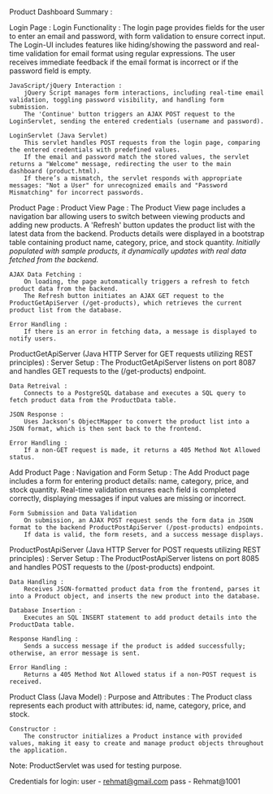 Product Dashboard Summary :

Login Page :
	Login Functionality :
		The login page provides fields for the user to enter an email and password, with form validation to ensure correct input.
		The Login-UI includes features like hiding/showing the password and real-time validation for email format using regular expressions.
		The user receives immediate feedback if the email format is incorrect or if the password field is empty.
	
	JavaScript/jQuery Interaction :
		jQuery Script manages form interactions, including real-time email validation, toggling password visibility, and handling form submission.
		The 'Continue' button triggers an AJAX POST request to the LoginServlet, sending the entered credentials (username and password).
		
	LoginServlet (Java Servlet)
		This servlet handles POST requests from the login page, comparing the entered credentials with predefined values.
		If the email and password match the stored values, the servlet returns a "Welcome" message, redirecting the user to the main dashboard (product.html).
		If there’s a mismatch, the servlet responds with appropriate messages: "Not a User" for unrecognized emails and "Password Mismatching" for incorrect passwords.
		
Product Page :
	Product View Page :
		The Product View page includes a navigation bar allowing users to switch between viewing products and adding new products.
			A 'Refresh' button updates the product list with the latest data from the backend.
		Products details were displayed in a bootstrap table containing product name, category, price, and stock quantity.
		*Initially populated with sample products, it dynamically updates with real data fetched from the backend.*
	
	AJAX Data Fetching :
		On loading, the page automatically triggers a refresh to fetch product data from the backend.
		The Refresh button initiates an AJAX GET request to the ProductGetApiServer (/get-products), which retrieves the current product list from the database.
	
	Error Handling :
		If there is an error in fetching data, a message is displayed to notify users.
		

ProductGetApiServer (Java HTTP Server for GET requests utilizing REST principles) :
	Server Setup :
		The ProductGetApiServer listens on port 8087 and handles GET requests to the (/get-products) endpoint.
		
	Data Retreival :
		Connects to a PostgreSQL database and executes a SQL query to fetch product data from the ProductData table.
	
	JSON Response :
		Uses Jackson’s ObjectMapper to convert the product list into a JSON format, which is then sent back to the frontend.
		
	Error Handling :
		If a non-GET request is made, it returns a 405 Method Not Allowed status.
		
Add Product Page :
	Navigation and Form Setup :
		The Add Product page includes a form for entering product details: name, category, price, and stock quantity.
		Real-time validation ensures each field is completed correctly, displaying messages if input values are missing or incorrect.
		
	Form Submission and Data Validation
		On submission, an AJAX POST request sends the form data in JSON format to the backend ProductPostApiServer (/post-products) endpoints.
		If data is valid, the form resets, and a success message displays.
		
ProductPostApiServer (Java HTTP Server for POST requests utilizing REST principles) :
	Server Setup :
		The ProductPostApiServer listens on port 8085 and handles POST requests to the (/post-products) endpoint.
	
	Data Handling :
		Receives JSON-formatted product data from the frontend, parses it into a Product object, and inserts the new product into the database.

	Database Insertion :
		Executes an SQL INSERT statement to add product details into the ProductData table.
	
	Response Handling :
		Sends a success message if the product is added successfully; otherwise, an error message is sent.
		
	Error Handling :
		Returns a 405 Method Not Allowed status if a non-POST request is received.
		
Product Class (Java Model) :
	Purpose and Attributes :
		The Product class represents each product with attributes: id, name, category, price, and stock.
	
	Constructor :
		The constructor initializes a Product instance with provided values, making it easy to create and manage product objects throughout the application.
		
		
		

Note:	ProductServlet was used for testing purpose.

Credentials for login:
		user - rehmat@gmail.com
		pass - Rehmat@1001
